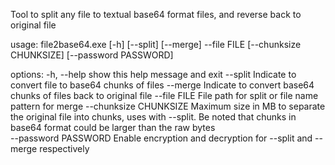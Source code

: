 Tool to split any file to textual base64 format files, and reverse back to original file

usage: file2base64.exe [-h] [--split] [--merge] --file FILE [--chunksize CHUNKSIZE] [--password PASSWORD]

options:
  -h, --help            show this help message and exit
  --split               Indicate to convert file to base64 chunks of files
  --merge               Indicate to convert base64 chunks of files back to original file
  --file FILE           File path for split or file name pattern for merge
  --chunksize CHUNKSIZE
                        Maximum size in MB to separate the original file into chunks, uses with --split. Be noted that chunks in base64 format could be larger than the raw bytes       
  --password PASSWORD   Enable encryption and decryption for --split and --merge respectively

